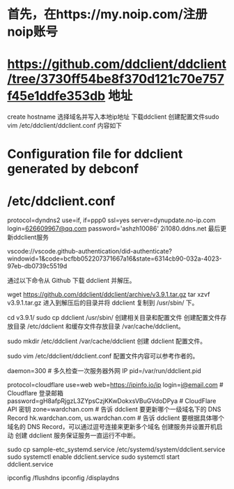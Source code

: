 # 首先，在https://my.noip.com/注册noip账号


#  https://github.com/ddclient/ddclient/tree/3730ff54be8f370d121c70e757f45e1ddfe353db  地址
create hostname 选择域名并写入本地ip地址
下载ddclient 
创建配置文件sudo vim /etc/ddclient/ddclient.conf
内容如下
# Configuration file for ddclient generated by debconf
#
# /etc/ddclient.conf

protocol=dyndns2
use=if, if=ppp0
ssl=yes
server=dynupdate.no-ip.com
login=626609967@qq.com
password='ashzh10086'
2i1080.ddns.net
最后更新ddclient服务

vscode://vscode.github-authentication/did-authenticate?windowid=1&code=bcfbb052207371667a16&state=6314cb90-032a-4023-97eb-db0739c5519d

通过以下命令从 Github 下载 ddclient 并解压。

wget https://github.com/ddclient/ddclient/archive/v3.9.1.tar.gz
tar xzvf v3.9.1.tar.gz
进入到解压后的目录并将 ddclient 复制到 /usr/sbin/ 下。

cd v3.9.1/
sudo cp ddclient /usr/sbin/
创建相关目录和配置文件
创建配置文件存放目录 /etc/ddclient 和缓存文件存放目录 /var/cache/ddclient。

sudo mkdir /etc/ddclient /var/cache/ddclient
创建 ddclient 配置文件。

sudo vim /etc/ddclient/ddclient.conf
配置文件内容可以参考作者的。

daemon=300 # 多久检查一次服务器外网 IP
pid=/var/run/ddclient.pid

protocol=cloudflare
use=web
web=https://ipinfo.io/ip
login=i@email.com # Cloudflare 登录邮箱
password=gH8afpRjgzL3ZYpsCzjKKwDokxsVBuGVdoDPya # CloudFlare API 密钥
zone=wardchan.com # 告诉 ddclient 要更新哪个一级域名下的 DNS Record
hk.wardchan.com, us.wardchan.com # 告诉 ddclient 要根据具体哪个域名的 DNS Record，可以通过逗号连接来更新多个域名
创建服务并设置开机启动
创建 ddclient 服务保证服务一直运行不中断。

sudo cp sample-etc_systemd.service /etc/systemd/system/ddclient.service
sudo systemctl enable ddclient.service
sudo systemctl start ddclient.service

ipconfig /flushdns
ipconfig /displaydns